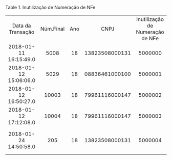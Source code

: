 <div id="d399397e1" class="table">

<div class="table-title">

Table 1. Inutilização de Numeração de
NFe

</div>

<div class="table-contents">

|                       |           |     |                |                                  |                    |            |              |       |                    |                                                      |                                   |                    |            |                 |                 |              |                         |
| :-------------------: | :-------: | :-: | :------------: | :------------------------------: | :----------------: | :--------: | :----------: | :---: | :----------------: | :--------------------------------------------------: | :-------------------------------: | :----------------: | :--------: | :-------------: | :-------------: | :----------: | :---------------------: |
|   Data da Transação   | Núm.Final | Ano |      CNPJ      | Inutilização de Numeração de NFe | Modelo Doc. Fiscal | Status NFe | Código da UF | Série | Ident. do Ambiente |                    Justificativa                     |              Motivo               | Serviço Solicitado | Processado | Processar Agora |    Protocol     | Núm. Inicial |         Versão          |
| 2018-01-11 16:15:49.0 |   5008    | 18  | 13823508000131 |             5000000              |         55         |    102     |      35      |   1   |         2          |        aaaannjks sll jdsd vsdvsdknmvkvlsdv m         | Inutilização de número homologado |     INUTILIZAR     |    true    |      false      | 135180009117893 |     5008     |   SP\_NFE\_PL009\_V4    |
| 2018-01-12 15:06:06.0 |   5029    | 18  | 08836461000100 |             5000001              |         55         |    102     |      42      |   1   |         2          |           documento com erro desconhecido            | Inutilizacao de numero homologado |     INUTILIZAR     |    true    |      false      | 342180000010924 |     5029     |    SVRS201710241705     |
| 2018-01-12 16:50:27.0 |   10003   | 18  | 79961116000147 |             5000002              |         55         |    102     |      41      |   1   |         2          |                  nota fiscal erada                   | Inutilizacao de numero homologado |     INUTILIZAR     |    true    |      false      | 141180000017035 |    10003     |      PR-v4\_0\_10       |
| 2018-01-12 17:12:08.0 |   10004   | 18  | 79961116000147 |             5000003              |         55         |    102     |      41      |   1   |         2          |                Nota Fiscal Incorreta                 | Inutilizacao de numero homologado |     INUTILIZAR     |    true    |      false      | 141180000017071 |    10004     |      PR-v4\_0\_10       |
| 2018-01-24 14:50:58.0 |    205    | 18  | 13823508000131 |             5000004              |         65         |    102     |      35      |   1   |         2          | sr boiii virou um homem centrado e de DEUS, DEUS é + | Inutilização de número homologado |     INUTILIZAR     |    true    |      false      | 135180000029757 |     205      | SP\_NFCE\_PL\_009\_V400 |

</div>

</div>
